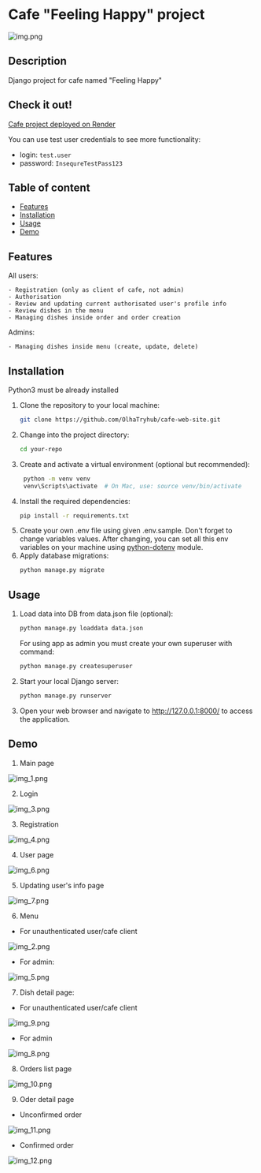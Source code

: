 # Cafe "Feeling Happy" project

![img.png](readme_images/img.png)

## Description

Django project for cafe named "Feeling Happy"

## Check it out!

[Cafe project deployed on Render](https://cafe-feeling-happy.onrender.com/)

You can use test user credentials to see more functionality:
- login: `test.user`
- password: `InsequreTestPass123`


## Table of content

- [Features](#features)
- [Installation](#installation)
- [Usage](#usage)
- [Demo](#demo)

## Features

All users:

    - Registration (only as client of cafe, not admin)
    - Authorisation
    - Review and updating current authorisated user's profile info
    - Review dishes in the menu
    - Managing dishes inside order and order creation

Admins:

    - Managing dishes inside menu (create, update, delete)

## Installation
Python3 must be already installed
1. Clone the repository to your local machine:
    ```bash
    git clone https://github.com/OlhaTryhub/cafe-web-site.git
    ```
2. Change into the project directory:
    ```bash
   cd your-repo
    ```
3. Create and activate a virtual environment (optional but recommended):
   ```bash
    python -m venv venv
    venv\Scripts\activate  # On Mac, use: source venv/bin/activate
   ```
4. Install the required dependencies:
    ```bash
    pip install -r requirements.txt 
    ```
5. Create your own .env file using given .env.sample.
Don't forget to change variables values.
After changing, you can set all this env variables on your machine using [python-dotenv](https://pypi.org/project/python-dotenv/) module.
6. Apply database migrations:
    ```bash
    python manage.py migrate
    ```
   
## Usage
1. Load data into DB from data.json file (optional):
    ```bash
    python manage.py loaddata data.json
    ```
   For using app as admin you must create your own superuser with command:
    ```bash
    python manage.py createsuperuser
    ```
2. Start your local Django server:
    ```bash
    python manage.py runserver
    ```
3. Open your web browser and navigate to http://127.0.0.1:8000/ to access the application.

## Demo

1. Main page

![img_1.png](readme_images/img_1.png)

2. Login

![img_3.png](readme_images/img_3.png)

3. Registration

![img_4.png](readme_images/img_4.png)

4. User page

![img_6.png](readme_images/img_6.png)

5. Updating user's info page

![img_7.png](readme_images/img_7.png)

6. Menu
- For unauthenticated user/cafe client

![img_2.png](readme_images/img_2.png)

- For admin:

![img_5.png](readme_images/img_5.png)

7. Dish detail page:

- For unauthenticated user/cafe client

![img_9.png](readme_images/img_9.png)

- For admin

![img_8.png](readme_images/img_8.png)

8. Orders list page

![img_10.png](readme_images/img_10.png)

9. Oder detail page

- Unconfirmed order

![img_11.png](readme_images/img_11.png)

- Confirmed order

![img_12.png](readme_images/img_12.png)


